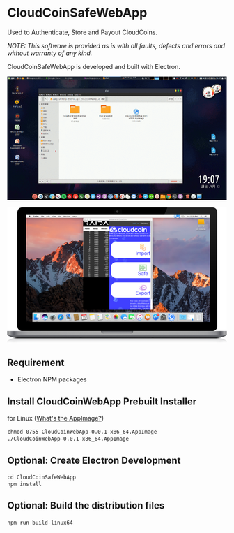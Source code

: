 CloudCoinSafeWebApp
===================
Used to Authenticate, Store and Payout CloudCoins. 

*NOTE: This software is provided as is with all faults, defects and errors and without warranty of any kind.*

CloudCoinSafeWebApp is developed and built with Electron.

![image](https://raw.githubusercontent.com/a-lang/CloudCoinSafeWebApp/master/CloudCoinSafeWebApp_on_Linux.gif)

![image](https://raw.githubusercontent.com/a-lang/CloudCoinSafeWebApp/master/CloudCoinSafeWebApp_on_Mac_2.png)

## Requirement
 * Electron NPM packages

## Install CloudCoinWebApp Prebuilt Installer
for Linux ([What's the AppImage?](http://appimage.org))
```
chmod 0755 CloudCoinWebApp-0.0.1-x86_64.AppImage
./CloudCoinWebApp-0.0.1-x86_64.AppImage
```

## Optional: Create Electron Development
```
cd CloudCoinSafeWebApp
npm install
```

## Optional: Build the distribution files
```
npm run build-linux64
```






